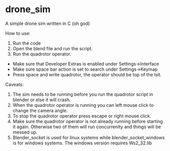 # drone_sim
A simple drone sim written in C (oh god)

How to use:

1. Run the code
2. Open the blend file and run the script.
3. Run the quadrotor operator.
 - Make sure that Developer Extras is enabled under Settings->Interface
 - Make sure space bar action is set to search under Settings->Keymap
 - Press space and write quadrotor, the operator should be top of the lsit.
		
		
Caveats:

1. The sim needs to be running before you run the quadrotor script in blender or else it will crash.
2. When the quadrotor operator is running you can left mouse click to change the camera angle.
3. To stop the quadrotor operator press escape or right mouse click.
4. Make sure the quadrotor operator is not already running before starting it again. Otherwise two of them will run concurrenlty and things will be messed up.
5. Blender_socket is used for linux systems while blender_socket_windows is for windows systems. The windows version requires Ws2_32.lib

